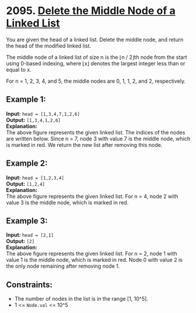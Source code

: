 # 2095. [Delete the Middle Node of a Linked List](https://leetcode.com/problems/delete-the-middle-node-of-a-linked-list/description/)

You are given the head of a linked list. Delete the middle node, and return the head of the modified linked list.

The middle node of a linked list of size n is the ⌊n / 2⌋th node from the start using 0-based indexing, where ⌊x⌋ denotes the largest integer less than or equal to x.

For n = 1, 2, 3, 4, and 5, the middle nodes are 0, 1, 1, 2, and 2, respectively.

## Example 1:
**Input:** `head = [1,3,4,7,1,2,6]`  
**Output:** `[1,3,4,1,2,6]`  
**Explanation:**  
The above figure represents the given linked list. The indices of the nodes are written below.
Since n = 7, node 3 with value 7 is the middle node, which is marked in red.
We return the new list after removing this node.

## Example 2:
**Input:** `head = [1,2,3,4]`  
**Output:** `[1,2,4]`  
**Explanation:**  
The above figure represents the given linked list.
For n = 4, node 2 with value 3 is the middle node, which is marked in red.

## Example 3:
**Input:** `head = [2,1]`  
**Output:** `[2]`  
**Explanation:**  
The above figure represents the given linked list.
For n = 2, node 1 with value 1 is the middle node, which is marked in red.
Node 0 with value 2 is the only node remaining after removing node 1.

## Constraints:
- The number of nodes in the list is in the range [1, 10^5].
- 1 <= `Node.val` <= 10^5



